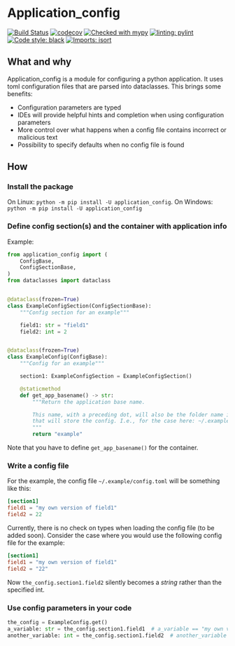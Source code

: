 # Application_config

[![Build Status](https://github.com/StockwatchDev/application_config/actions/workflows/application_config-tests.yml/badge.svg?branch=develop)](https://github.com/StockwatchDev/application_config/actions)
[![codecov](https://codecov.io/gh/StockwatchDev/application_config/branch/develop/graph/badge.svg)](https://app.codecov.io/gh/StockwatchDev/application_config)
[![Checked with mypy](http://www.mypy-lang.org/static/mypy_badge.svg)](http://mypy-lang.org/)
[![linting: pylint](https://img.shields.io/badge/linting-pylint-yellowgreen)](https://github.com/PyCQA/pylint)
[![Code style: black](https://img.shields.io/badge/code%20style-black-000000.svg)](https://github.com/psf/black)
[![Imports: isort](https://img.shields.io/badge/%20imports-isort-%231674b1?style=flat&labelColor=ef8336)](https://pycqa.github.io/isort/)

## What and why

Application_config is a module for configuring a python application. It uses toml 
configuration files that are parsed into dataclasses.
This brings some benefits:

- Configuration parameters are typed
- IDEs will provide helpful hints and completion when using configuration parameters
- More control over what happens when a config file contains incorrect or malicious text
- Possibility to specify defaults when no config file is found

## How

### Install the package

On Linux: `python -m pip install -U application_config`. 
On Windows: `python -m pip install -U application_config`

### Define config section(s) and the container with application info

Example:

```python
from application_config import (
    ConfigBase,
    ConfigSectionBase,
)
from dataclasses import dataclass


@dataclass(frozen=True)
class ExampleConfigSection(ConfigSectionBase):
    """Config section for an example"""

    field1: str = "field1"
    field2: int = 2


@dataclass(frozen=True)
class ExampleConfig(ConfigBase):
    """Config for an example"""

    section1: ExampleConfigSection = ExampleConfigSection()

    @staticmethod
    def get_app_basename() -> str:
        """Return the application base name.

        This name, with a preceding dot, will also be the folder name in the home directory
        that will store the config. I.e., for the case here: ~/.example
        """
        return "example"

```

Note that you have to define `get_app_basename()` for the container.

### Write a config file

For the example, the config file `~/.example/config.toml` will be something like this:

```toml
[section1]
field1 = "my own version of field1"
field2 = 22
```

Currently, there is no check on types when loading the config file (to be added soon).
Consider the case where you would use the following config file for the example:

```toml
[section1]
field1 = "my own version of field1"
field2 = "22"
```

Now `the_config.section1.field2` silently becomes a *string* rather than the specified int.

### Use config parameters in your code

```python
the_config = ExampleConfig.get()
a_variable: str = the_config.section1.field1  # a_variable == "my own version of field1"
another_variable: int = the_config.section1.field2  # another_variable == 22
```
